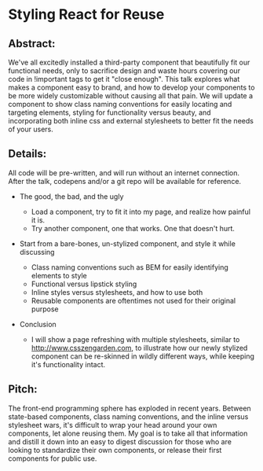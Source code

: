 # Styling React for Reuse

## Abstract:
We've all excitedly installed a third-party component that beautifully fit our functional needs, only to sacrifice design and waste hours covering our code in !important tags to get it "close enough". This talk explores what makes a component easy to brand, and how to develop your components to be more widely customizable without causing all that pain. We will update a component to show class naming conventions for easily locating and targeting elements, styling for functionality versus beauty, and incorporating both inline css and external stylesheets to better fit the needs of your users.

## Details:
All code will be pre-written, and will run without an internet connection. After the talk, codepens and/or a git repo 
will be available for reference. 

* The good, the bad, and the ugly
    * Load a component, try to fit it into my page, and realize how painful it is. 
    * Try another component, one that works. One that doesn't hurt. 
    
* Start from a bare-bones, un-stylized component, and style it while discussing 
    * Class naming conventions such as BEM for easily identifying elements to style
    * Functional versus lipstick styling
    * Inline styles versus stylesheets, and how to use both
    * Reusable components are oftentimes not used for their original purpose
    
* Conclusion
    * I will show a page refreshing with multiple stylesheets, similar to http://www.csszengarden.com, to illustrate 
    how our newly stylized component can be re-skinned in wildly different ways, while keeping it's functionality intact.  

## Pitch:
The front-end programming sphere has exploded in recent years. Between state-based components, class naming conventions, 
and the inline versus stylesheet wars, it's difficult to wrap your head around your own components, let alone reusing 
them. My goal is to take all that information and distill it down into an easy to digest discussion for those who are 
looking to standardize their own components, or release their first components for public use.